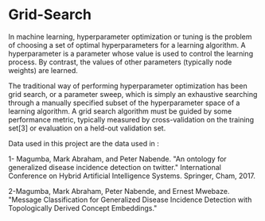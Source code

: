 # Grid-Search

In machine learning, hyperparameter optimization or tuning is the problem of choosing a set of optimal hyperparameters for a learning algorithm. A hyperparameter is a parameter whose value is used to control the learning process. By contrast, the values of other parameters (typically node weights) are learned.

The traditional way of performing hyperparameter optimization has been grid search, or a parameter sweep, which is simply an exhaustive searching through a manually specified subset of the hyperparameter space of a learning algorithm. A grid search algorithm must be guided by some performance metric, typically measured by cross-validation on the training set[3] or evaluation on a held-out validation set.

Data used in this project are the data used in : 

1- Magumba, Mark Abraham, and Peter Nabende. "An ontology for generalized disease incidence detection on twitter." International Conference on Hybrid Artificial Intelligence Systems. Springer, Cham, 2017.


2-Magumba, Mark Abraham, Peter Nabende, and Ernest Mwebaze. "Message Classification for Generalized Disease Incidence Detection with Topologically Derived Concept Embeddings."
